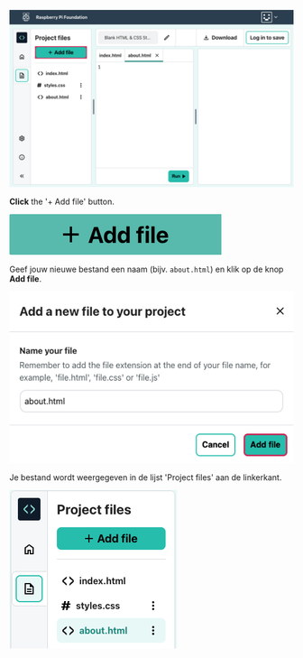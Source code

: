 ![De knop 'Add file' in de Editor.](images/addFileHighlighted.png)

**Click** the '+ Add file' button.

![De knop 'Add file'.](images/addFile.png)

Geef jouw nieuwe bestand een naam (bijv. `about.html`) en klik op de knop **Add file**.

![Het dialoogvenster 'Add file'.](images/addFilePopup.png)

Je bestand wordt weergegeven in de lijst 'Project files' aan de linkerkant.

![De lijst 'Project files' toont het nieuwe bestand 'about.html' gemarkeerd.](images/about-file.png)
